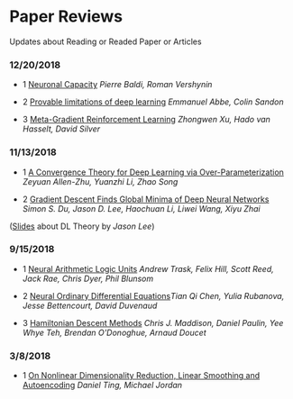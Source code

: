 # Paper Reviews

Updates about Reading or Readed Paper or Articles

### 12/20/2018

- 1 [Neuronal Capacity](https://www.math.uci.edu/~rvershyn/papers/bv-NIPS2018.pdf) *Pierre Baldi, Roman Vershynin*

- 2 [Provable limitations of deep learning](https://arxiv.org/pdf/1812.06369.pdf) *Emmanuel Abbe, Colin Sandon*

- 3 [Meta-Gradient Reinforcement Learning](https://arxiv.org/pdf/1805.09801.pdf) *Zhongwen Xu, Hado van Hasselt, David Silver*

### 11/13/2018

- 1 [A Convergence Theory for Deep Learning via Over-Parameterization](https://arxiv.org/pdf/1811.03962.pdf) *Zeyuan Allen-Zhu, Yuanzhi Li, Zhao Song*

- 2 [Gradient Descent Finds Global Minima of Deep Neural Networks](https://arxiv.org/pdf/1811.03804.pdf) *Simon S. Du, Jason D. Lee, Haochuan Li, Liwei Wang, Xiyu Zhai* 

([Slides](http://www-bcf.usc.edu/~lee715/slides/foundations_DL.pdf) about DL Theory by *Jason Lee*)

### 9/15/2018

- 1 [Neural Arithmetic Logic Units](https://github.com/rwang92/PaperReviews/blob/master/Doc/NALU.md) *Andrew Trask, Felix Hill, Scott Reed, Jack Rae, Chris Dyer, Phil Blunsom*

- 2 [Neural Ordinary Differential Equations](https://github.com/rwang92/PaperReviews/blob/master/Doc/NODE.md)*Tian Qi Chen, Yulia Rubanova, Jesse Bettencourt, David Duvenaud*

- 3 [Hamiltonian Descent Methods](https://github.com/rwang92/PaperReviews/blob/master/Doc/HDM.md) *Chris J. Maddison, Daniel Paulin, Yee Whye Teh, Brendan O'Donoghue, Arnaud Doucet*

### 3/8/2018

- 1 [On Nonlinear Dimensionality Reduction, Linear Smoothing and Autoencoding](https://github.com/rwang92/PaperReviews/blob/master/Doc/NLDR.md) *Daniel Ting, Michael Jordan*
